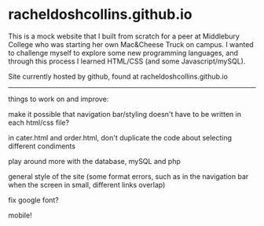 # racheldoshcollins.github.io

This is a mock website that I built from scratch for a peer at Middlebury College who was starting her own Mac&Cheese Truck on campus. I wanted to challenge myself to explore some new programming languages, and through this process I learned HTML/CSS (and some Javascript/mySQL).


Site currently hosted by github, found at racheldoshcollins.github.io


____________________________________________________________________________________________________________________

things to work on and improve:

make it possible that navigation bar/styling doesn't have to be written in each html/css file?

in cater.html and order.html, don't duplicate the code about selecting different condiments

play around more with the database, mySQL and php

general style of the site (some format errors, such as in the navigation bar when the screen in small, different links overlap)

fix google font?

mobile!

